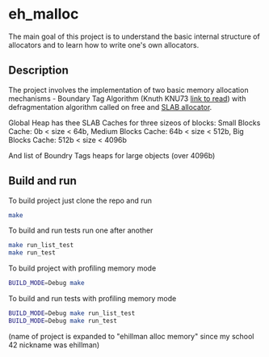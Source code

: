 # eh_malloc

The main goal of this project is to understand the basic internal structure of allocators and to learn how to write one's own allocators.

## Description
The project involves the implementation of two basic memory allocation mechanisms - Boundary Tag Algorithm (Knuth KNU73 [link to read](https://www.bradrodriguez.com/papers/ms/pat4th-c.html)) with defragmentation algorithm called on free and [SLAB allocator](https://en.wikipedia.org/wiki/Slab_allocation).

Global Heap has thee SLAB Caches for three sizeos of blocks:
Small Blocks Cache: 0b < size < 64b,
Medium Blocks Cache: 64b < size < 512b,
Big Blocks Cache: 512b < size < 4096b

And list of Boundry Tags heaps for large objects (over 4096b)

## Build and run
To build project just clone the repo and run
```sh
make
```

To build and run tests run one after another
```sh
make run_list_test
make run_test
```

To build project with profiling memory mode
```sh
BUILD_MODE=Debug make
```

To build and run tests with profiling memory mode
```sh
BUILD_MODE=Debug make run_list_test
BUILD_MODE=Debug make run_test
```

(name of project is expanded to "ehillman alloc memory" since my school 42 nickname was ehillman)
